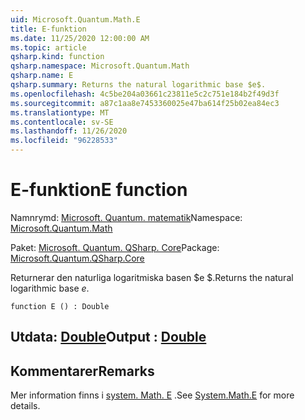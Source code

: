 ```yaml
---
uid: Microsoft.Quantum.Math.E
title: E-funktion
ms.date: 11/25/2020 12:00:00 AM
ms.topic: article
qsharp.kind: function
qsharp.namespace: Microsoft.Quantum.Math
qsharp.name: E
qsharp.summary: Returns the natural logarithmic base $e$.
ms.openlocfilehash: 4c5be204a03661c23811e5c2c751e184b2f49d3f
ms.sourcegitcommit: a87c1aa8e7453360025e47ba614f25b02ea84ec3
ms.translationtype: MT
ms.contentlocale: sv-SE
ms.lasthandoff: 11/26/2020
ms.locfileid: "96228533"
---
```

# <a name="e-function"></a><span data-ttu-id="3a37c-102">E-funktion</span><span class="sxs-lookup"><span data-stu-id="3a37c-102">E function</span></span>

<span data-ttu-id="3a37c-103">Namnrymd: [Microsoft. Quantum. matematik](xref:Microsoft.Quantum.Math)</span><span class="sxs-lookup"><span data-stu-id="3a37c-103">Namespace: [Microsoft.Quantum.Math](xref:Microsoft.Quantum.Math)</span></span>

<span data-ttu-id="3a37c-104">Paket: [Microsoft. Quantum. QSharp. Core](https://nuget.org/packages/Microsoft.Quantum.QSharp.Core)</span><span class="sxs-lookup"><span data-stu-id="3a37c-104">Package: [Microsoft.Quantum.QSharp.Core](https://nuget.org/packages/Microsoft.Quantum.QSharp.Core)</span></span>


<span data-ttu-id="3a37c-105">Returnerar den naturliga logaritmiska basen $e $.</span><span class="sxs-lookup"><span data-stu-id="3a37c-105">Returns the natural logarithmic base $e$.</span></span>

```qsharp
function E () : Double
```


## <a name="output--double"></a><span data-ttu-id="3a37c-106">Utdata: [Double](xref:microsoft.quantum.lang-ref.double)</span><span class="sxs-lookup"><span data-stu-id="3a37c-106">Output : [Double](xref:microsoft.quantum.lang-ref.double)</span></span>



## <a name="remarks"></a><span data-ttu-id="3a37c-107">Kommentarer</span><span class="sxs-lookup"><span data-stu-id="3a37c-107">Remarks</span></span>

<span data-ttu-id="3a37c-108">Mer information finns i [system. Math. E](https://docs.microsoft.com/dotnet/api/system.math.e) .</span><span class="sxs-lookup"><span data-stu-id="3a37c-108">See [System.Math.E](https://docs.microsoft.com/dotnet/api/system.math.e) for more details.</span></span>